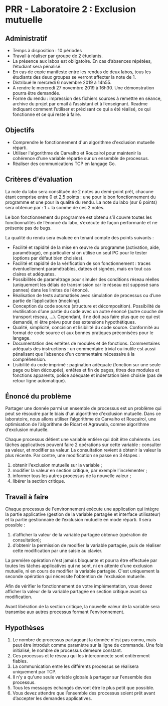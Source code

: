 # PRR - Laboratoire 2 : Exclusion mutuelle

## Administratif

- Temps à disposition : 10 périodes
- Travail à réaliser par groupe de 2 étudiants.
- La présence aux labos est obligatoire. En cas d’absences répétées, l’étudiant sera pénalisé.
- En cas de copie manifeste entre les rendus de deux labos, tous les étudiants des deux groupes
se verront affecter la note de 1.
- Distribué le mercredi 6 novembre 2019 à 14h55.
- A rendre le mercredi 27 novembre 2019 à 16h30. Une démonstration pourra être demandée.
- Forme du rendu : impression des fichiers sources à remettre en séance, archive du projet par email à
l’assistant et à l’enseignant. Readme indiquant comment l’utiliser et précisant ce qui a été réalisé, ce
qui fonctionne et ce qui reste à faire.

## Objectifs

- Comprendre le fonctionnement d'un algorithme d'exclusion mutuelle réparti.
- Utiliser l'algorithme de Carvalho et Roucairol pour maintenir la cohérence d'une variable
répartie sur un ensemble de processus.
- Réaliser des communications TCP en langage Go.

## Critères d'évaluation

La note du labo sera constituée de 2 notes au demi-point prêt, chacune étant comprise entre 0 et 2,5
points : une pour le bon fonctionnement du programme et une pour la qualité du rendu. La note du
labo (sur 6 points) sera obtenue par : 1 + la somme de ces 2 notes.

Le bon fonctionnement du programme est obtenu s’il couvre toutes les fonctionnalités de l’énoncé du
labo, s’exécute de façon performante et ne présente pas de bugs.

La qualité du rendu sera évaluée en tenant compte des points suivants :

- Facilité et rapidité de la mise en œuvre du programme (activation, aide, paramétrage), en
particulier si on utilise un seul PC pour le tester (options par défaut bien choisies).
- Facilité et rapidité de la vérification de son fonctionnement : traces éventuellement
paramétrables, datées et signées, mais en tout cas claires et adéquates.
- Possibilités de paramétrage pour simuler des conditions réseau réelles (uniquement les délais
de transmission car le réseau est supposé sans pannes) dans les limites de l’énoncé.
- Réalisation de tests automatisés avec simulation de processus ou d’une partie de l’application
(mocking).
- Conception du code source (structure et décomposition). Possibilité de réutilisation d’une
partie du code avec un autre énoncé (autre couche de transport réseau, ...). Cependant, il ne
doit pas faire plus que ce qui est demandé, ni être prévu pour des extensions hypothétiques.
- Qualité, simplicité, concision et lisibilité du code source. Conformité au format de code source
et aux bonnes pratiques préconisées pour le langage.
- Documentation des entêtes de modules et de fonctions. Commentaires adéquats des
instructions : un commentaire trivial ou inutile est aussi pénalisant que l’absence d’un
commentaire nécessaire à la compréhension.
- Lisibilité du code imprimé : pagination adéquate (fonction sur une seule page ou bien
découpée), entêtes et fin de pages, titres des modules et fonctions apparents, police adéquate et
indentation bien choisie (pas de retour ligne automatique).

## Énoncé du problème

Partager une donnée parmi un ensemble de processus est un problème qui peut se résoudre par le biais
d'un algorithme d'exclusion mutuelle. Dans ce laboratoire, nous allons utiliser l’algorithme de
Carvalho et Roucairol, une optimisation de l’algorithme de Ricart et Agrawala, comme algorithme
d’exclusion mutuelle.

Chaque processus détient une variable entière qui doit être cohérente. Les tâches applicatives peuvent
faire 2 opérations sur cette variable : consulter sa valeur, et modifier sa valeur. La consultation revient
à obtenir la valeur la plus récente. Par contre, une modification se passe en 3 étapes :

1. obtenir l'exclusion mutuelle sur la variable ;
2. modifier la valeur en section critique, par exemple l’incrémenter ;
3. informer tous les autres processus de la nouvelle valeur ;
4. libérer la section critique.

## Travail à faire

Chaque processus de l'environnement exécute une application qui intègre la partie applicative (gestion
de la variable partagée et interface utilisateur) et la partie gestionnaire de l’exclusion mutuelle en
mode réparti. Il sera possible :

1. d’afficher la valeur de la variable partagée obtenue (opération de consultation);
2. d’obtenir la permission de modifier la variable partagée, puis de réaliser cette modification par
une saisie au clavier.

La première opération n'est jamais bloquante et pourra être effectuée par toutes les tâches applicatives
qui ne sont, ni en attente d'une exclusion mutuelle, ni en cours de modifier la variable partagée. C'est
uniquement la seconde opération qui nécessite l'obtention de l'exclusion mutuelle.

Afin de vérifier le fonctionnement de votre implémentation, vous devez afficher la valeur de la
variable partagée en section critique avant sa modification.

Avant libération de la section critique, la nouvelle valeur de la variable sera transmise aux autres
processus formant l'environnement.

## Hypothèses

1. Le nombre de processus partageant la donnée n'est pas connu, mais peut être introduit comme
paramètre sur la ligne de commande. Une fois initialisé, le nombre de processus demeure constant.
2. Ces processus et le réseau qui les interconnecte sont entièrement fiables.
3. La communication entre les différents processus se réalisera uniquement par TCP.
4. Il n'y a qu'une seule variable globale à partager sur l'ensemble des processus.
5. Tous les messages échangés devront être le plus petit que possible.
6. Vous devez attendre que l’ensemble des processus soient prêt avant d’accepter les demandes
applicatives.

